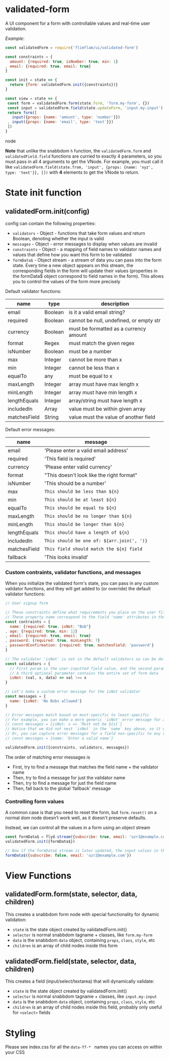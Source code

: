 # validated-form

A UI component for a form with controllable values and real-time user validation.

_Example_:

```js
const validatedForm = require('flimflam/ui/validated-form')

const constraints = {
  amount: {required: true, isNumber: true, min: 1}
, email: {required: true, email: true}
}

const init = state => {
  return {form: validatedForm.init({constraints})}
}

const view = state => {
 const form = validatedForm.form(state.form, 'form.my-form', {})
 const input = validatedForm.field(state.updateForm, 'input.my-input')
 return form([
   input({props: {name: 'amount', type: 'number'}})
 , input({props: {name: 'email', type: 'text'}})
 ])
}
```
node

**Note** that unlike the snabbdom `h` function, the `validatedForm.form` and `validatedField.field` functions are curried to exactly 4 parameters, so you must pass in all 4 arguments to get the VNode. For example, you must call it like `validatedForm.field(state.from, 'input', {props: {name: 'xyz', type: 'text'}}, [])` with **4** elements to get the VNode to return.

# State init function

## validatedForm.init(config)

config can contain the following properties:

- `validators` - Object - functions that take form values and return Boolean, denoting whether the input is valid
- `messages` - Object - error messages to display when values are invalid
- `constraints` - Object - a mapping of field names to validator names and values that define how you want this form to be validated
- `formData$` - Object stream - a stream of data you can pass into the form state. Every time a new object appears on this stream, the corresponding fields in the form will update their values (properties in the formData$ object correspond to field names in the form). This allows you to control the values of the form more precisely

Default validator functions:

| name | type | description |
| --- | --- | --- |
| email | Boolean | is it a valid email string? | 
| required | Boolean | cannot be null, undefined, or empty str |
| currency | Boolean | must be formatted as a currency amount |
| format | Regex | must match the given regex |
| isNumber | Boolean | must be a number |
| max | Integer | cannot be more than x |
| min | Integer | cannot be less than x |
| equalTo | any |  must be equal to x |
| maxLength | Integer | array must have max length x |
| minLength | Integer | array must have min length x |
| lengthEquals | Integer | array/string must have length x |
| includedIn | Array | value must be within given array |
| matchesField | String | value must the value of another field|

Default error messages:

| name | message |
| --- | --- |
| email | 'Please enter a valid email address' |
| required | 'This field is required' |
| currency | 'Please enter valid currency' |
| format | "This doesn't look like the right format" |
| isNumber | 'This should be a number' |
| max | `This should be less than ${n}` |
| min | `This should be at least ${n}` |
| equalTo | `This should be equal to ${n}` |
| maxLength | `This should be no longer than ${n}` |
| minLength | `This should be longer than ${n}` |
| lengthEquals | `This should have a length of ${n}` |
| includedIn | `This should be one of: ${arr.join(', ')}` |
| matchesField | `This field should match the ${n} field` |
| fallback | 'This looks invalid' |

### Custom contraints, validator functions, and messages

When you initialize the validated form's state, you can pass in any custom validator functions, and they will get added to (or override) the default validator functions:

```js
// User signup form

// These constraints define what requirements you place on the user filling out the form
// These property name correspond to the field 'name' attributes in the form
const contraints = {
  name: {required: true, isNot: "Bob"}
, age: {required: true, min: 12}
, email: {required: true, email: true}
, password: {required: true, minLength: 7}
, passwordConfirmation: {required: true, matchesField: 'password'}
}

// The validator 'isNot' is not in the default validators so can be defined by us:
const validators = {
  // First param is the user-inputted field value, and the second param is supplied in the constraints (ie 'Bob')
  // A third optional parameter contains the entire set of form data
  isNot: (val, x, data) => val !== x
}

// Let's make a custom error message for the isNot validator
const messages = {
  name: {isNot: 'No Bobs allowed'}
}

// Error messages match based on most-specific to least-specific
// For example, you can make a more generic 'isNot' error message for any field like so:
// const messages = {isNot: x => `Must not be ${x}`}
// Notice that we did not nest `isNot` in the `name` key above, so it will apply to any field
// Or, you can capture error messages for a field non-specific to any validator names:
// const messages = {name: 'Enter a valid name'}

validatedForm.init({constraints, validators, messages})
```

The order of matching error messages is
 * First, try to find a message that matches the field name + the validator name
 * Then, try to find a message for just the validator name
 * Then, try to find a message for just the field name
 * Then, fall back to the global 'fallback' message

### Controlling form values

A common case is that you need to reset the form, but `form.reset()` on a normal dom node doesn't work well, as it doesn't preserve defaults.

Instead, we can control all the values in a form using an object stream

```js
const formData$ = flyd.stream({subscribe: true, email: 'uzr1@example.com'})
validatedForm.init({formData$})

// Now if the formData$ stream is later updated, the input values in the form itself will update:
formData$({subscribe: false, email: 'uzr2@example.com'})
```

# View Functions
 
## validatedForm.form(state, selector, data, children)

This creates a snabbdom form node with special functionality for dynamic validation:

- `state` is the state object created by validatedForm.init()
- `selector` is normal snabbdom tagname + classes, like `form.my-form`
- `data` is the snabbdom `data` object, containing `props`, `class`, `style`, etc
- `children` is an array of child nodes inside this form

## validatedForm.field(state, selector, data, children)

This creates a field (input/select/textarea) that will dynamically validate:

- `state` is the state object created by validatedForm.init()
- `selector` is normal snabbdom tagname + classes, like `input.my-input`
- `data` is the snabbdom `data` object, containing `props`, `class`, `style`, etc
- `children` is an array of child nodes inside this field, probably only useful for `<select>` fields

# Styling

Please see index.css for all the `data-ff-* ` names you can access on within your CSS
